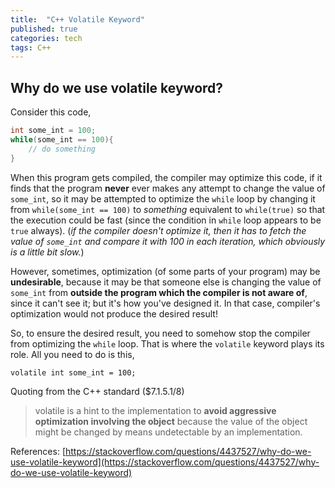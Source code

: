 ```yaml
---
title:  "C++ Volatile Keyword"
published: true
categories: tech
tags: C++
---
```


## Why do we use volatile keyword?

Consider this code,

```cpp
int some_int = 100;
while(some_int == 100){
    // do something
}
```

When this program gets compiled, the compiler may optimize this code, if it finds that the
program **never** ever makes any attempt to change the value of `some_int`, so it may be
attempted to optimize the `while` loop by changing it from `while(some_int == 100)` to
*something* equivalent to `while(true)` so that the execution could be fast (since the
condition in `while` loop appears to be `true` always). (*if the compiler doesn't optimize
it, then it has to fetch the value of `some_int` and compare it with 100 in each iteration,
which obviously is a little bit slow.*)

However, sometimes, optimization (of some parts of your program) may be **undesirable**,
because it may be that someone else is changing the value of `some_int` from **outside the
program which the compiler is not aware of**, since it can't see it; but it's how you've
designed it. In that case, compiler's optimization would not produce the desired result!

So, to ensure the desired result, you need to somehow stop the compiler from optimizing
the `while` loop. That is where the `volatile` keyword plays its role. All you need to do
is this,

`volatile int some_int = 100;`

Quoting from the C++ standard ($7.1.5.1/8)

> volatile is a hint to the implementation to **avoid aggressive optimization involving
> the object** because the value of the object might be changed by means undetectable by
> an implementation.

References: [https://stackoverflow.com/questions/4437527/why-do-we-use-volatile-keyword](https://stackoverflow.com/questions/4437527/why-do-we-use-volatile-keyword)

